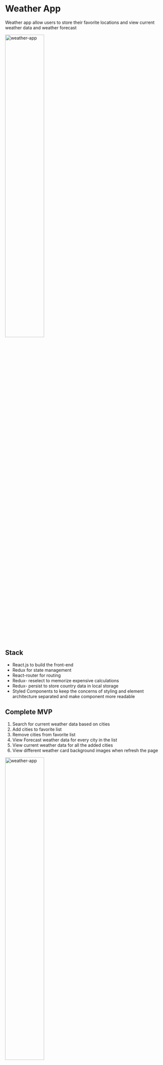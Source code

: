 # Weather App

Weather app allow users to store their favorite locations and view current weather data and weather forecast

<img src="https://user-images.githubusercontent.com/68109485/143665939-f9162896-585b-432f-9ae3-2ba19f5177b0.jpg" alt="weather-app" border="0" width="50%">


## Stack

- React.js to build the front-end
- Redux for state management 
- React-router for routing 
- Redux- reselect to memorize expensive calculations 
- Redux- persist to store country data in local storage
- Styled Components to keep the concerns of styling and element architecture separated and make component more readable

## Complete MVP
1.	Search for current weather data based on cities
2.	Add cities to favorite list
3.	Remove cities from favorite list 
4.	View Forecast weather data for every city in the list 
5.	View current weather data for all the added cities
6.	View different weather card background images when refresh the page

<img src="https://user-images.githubusercontent.com/68109485/143665935-78ade84c-a7e4-49c7-b3e9-fe1268cff038.jpg" alt="weather-app" border="0" width="50%">
<img src="https://user-images.githubusercontent.com/68109485/143665936-2c2634ad-2d1b-41ef-a3ab-2419d185b936.jpg" alt="weather-app" border="0" width="50%">
<img src="https://user-images.githubusercontent.com/68109485/143665937-e7b64dd7-add5-470f-96d9-6fce7cd9fcbe.jpg" alt="weather-app" border="0" width="50%">
<img src="https://user-images.githubusercontent.com/68109485/143665938-e34dfda7-1099-4791-a168-7088697a5783.jpg" alt="weather-app" border="0" width="50%">
<img src="https://user-images.githubusercontent.com/68109485/143665940-5cb1bdab-0e5e-42aa-b620-f5d58d14f2e6.jpg" alt="weather-app" border="0" width="50%">
<img src="https://user-images.githubusercontent.com/68109485/143665941-8fbc429e-fd1e-4e09-b604-feca856cebb1.jpg" alt="weather-app" border="0" width="50%">
